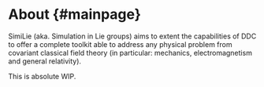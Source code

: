 # About {#mainpage}
<!--
SPDX-FileCopyrightText: 2024 Baptiste Legouix
SPDX-License-Identifier: GPL-3.0-or-later
-->

SimiLie (aka. Simulation in Lie groups) aims to extent the capabilities of DDC to offer a complete toolkit able to address any physical problem from covariant classical field theory (in particular: mechanics, electromagnetism and general relativity).

This is absolute WIP.
